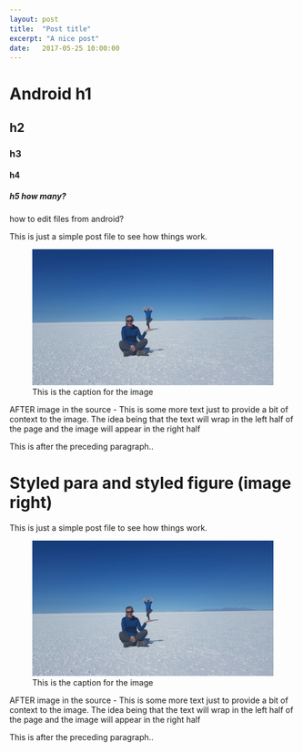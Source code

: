```yaml
---
layout: post
title:  "Post title"
excerpt: "A nice post"
date:   2017-05-25 10:00:00
---
```


# Android h1
## h2
### h3
#### h4
##### h5 how many?
how to edit files from android?

<div class="para-image">
This is just a simple post file to see how things work.
<figure class="fig-left" >
<img src="assets/20170410_111022-1600x900.jpg">
<figcaption>This is the caption for the image</figcaption>
</figure>
AFTER image in the source - This is some more text just to provide a bit of context to the image.
The idea being that the text will wrap in the left half of the page
and the image will appear in the right half
</div>

This is after the preceding paragraph..
<h1>Styled para and styled figure (image right)</h1>
<div class="para-image">
This is just a simple post file to see how things work.
<figure class="fig-right" >
<img src="assets/20170410_111022-1600x900.jpg">
<figcaption>This is the caption for the image</figcaption>
</figure>
AFTER image in the source - This is some more text just to provide a bit of context to the image.
The idea being that the text will wrap in the left half of the page
and the image will appear in the right half
</div>

This is after the preceding paragraph..

